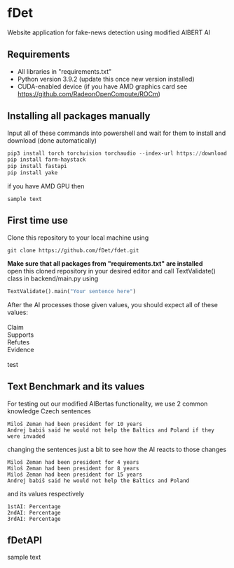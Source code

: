 # fDet
Website application for fake-news detection using modified AlBERT AI

## Requirements
- All libraries in "requirements.txt"
- Python version 3.9.2 (update this once new version installed)
- CUDA-enabled device (if you have AMD graphics card see https://github.com/RadeonOpenCompute/ROCm)

## Installing all packages manually
Input all of these commands into powershell and wait for them to install and download (done automatically)
```powershell
pip3 install torch torchvision torchaudio --index-url https://download.pytorch.org/whl/cu118
pip install farm-haystack
pip install fastapi
pip install yake
```
if you have AMD GPU then
```
sample text
```

## First time use
Clone this repository to your local machine using 
```gitattributes
git clone https://github.com/fDet/fdet.git
```
**Make sure that all packages from "requirements.txt" are installed** <br>
open this cloned repository in your desired editor and call TextValidate() class in backend/main.py using 
```py
TextValidate().main("Your sentence here")
```
After the AI processes those given values, you should expect all of these values: <br>
<br>
Claim <br>
Supports <br>
Refutes <br>
Evidence <br>
<br>
test
## Text Benchmark and its values
For testing out our modified AIBertas functionality, we use 2 common knowledge Czech sentences
```
Miloš Zeman had been president for 10 years
Andrej babiš said he would not help the Baltics and Poland if they were invaded
```
changing the sentences just a bit to see how the AI reacts to those changes
```
Miloš Zeman had been president for 4 years
Miloš Zeman had been president for 8 years
Miloš Zeman had been president for 15 years
Andrej babiš said he would not help the Baltics and Poland
```
and its values respectively <br>
```
1stAI: Percentage
2ndAI: Percentage
3rdAI: Percentage
```

## fDetAPI
sample text

